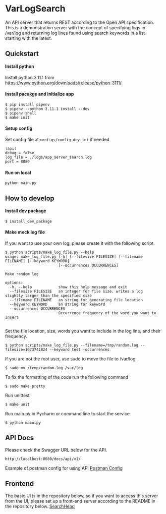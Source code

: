 # VarLogSearch
An API server that returns REST according to the Open API specification. This is a demonstration server with the concept of specifying logs in /var/log and returning log lines found using search keywords in a list starting with the latest.

## Quickstart

#### Install python 
Install python 3.11.1 from https://www.python.org/downloads/release/python-3111/

#### Install pacakge and initialize app
```
$ pip install pipenv
$ pipenv --python 3.11.1 install --dev
$ pipenv shell
$ make init
```
#### Setup config
Set config file at `configs/config_dev.ini` if needed
```commandline
[api]
debug = false
log_file = ./logs/app_server_search.log
port = 8080
```

#### Run on local
```
python main.py
```

## How to develop

#### Install dev package
```
$ install_dev_package
```

#### Make mock log file
If you want to use your own log, please create it with the following script.
```
$ python scripts/make_log_file.py --help
usage: make_log_file.py [-h] [--filesize FILESIZE] [--filename FILENAME] [--keyword KEYWORD]
                        [--occurrences OCCURRENCES]

Make random log

options:
  -h, --help            show this help message and exit
  --filesize FILESIZE   an integer for file size. writes a log slightly larger than the specified size
  --filename FILENAME   an string for generating file location
  --keyword KEYWORD     an string for keyword
  --occurrences OCCURRENCES
                        Occurrence frequency of the word you want to insert
                        
```
Set the file location, size, words you want to include in the log line, and their frequency.
```
$ python scripts/make_log_file.py --filename=/tmp/random.log --filesize=1073741824 --keyword test -occurrences
```
If you are not the root user, use sudo to move the file to /var/log
```
$ sudo mv /temp/random.log /var/log
```
To fix the formatting of the code run the following command
```commandline
$ sudo make pretty
```
Run unittest
```
$ make unit
```

Run main.py in Pycharm or command line to start the service
```commandline
$ python main.py
```

## API Docs
Please check the Swagger URL below for the API.
```
http://localhost:8080/docs/api/v1/
```
Example of postman config for using API
[Postman Config](https://github.com/sakaijunsoccer/varlogsearch/blob/main/tools/varlogsearch.postman_collection.json)

## Frontend
The basic UI is in the repository below, so if you want to access this server from the UI, please set up a front-end server according to the README in the repository below.
[SearchHead](https://github.com/sakaijunsoccer/searchhead)

